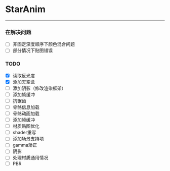 # StarAnim 


---
### 在解决问题

- [ ] 非固定深度顺序下颜色混合问题
- [ ] 部分情况下贴图错误
### TODO

- [x] 读取反光度
- [x] 添加天空盒
- [ ] 添加阴影（修改渲染框架）
- [ ] 添加帧缓冲
- [ ] 抗锯齿
- [ ] 骨骼信息加载
- [ ] 骨骼动画加载
- [ ] 添加帧缓冲
- [ ] 材质贴图优化
- [ ] shader重写
- [ ] 添加场景支持项
- [ ] gamma矫正
- [ ] 阴影
- [ ] 处理材质通用情况
- [ ] PBR
